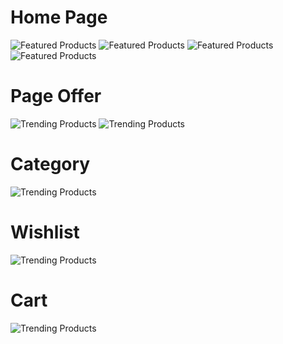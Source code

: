 <!DOCTYPE html>
<html lang="en">
<body>
    <div class="image-wrapper">
        <div class="image-container">
            <h1>Home Page</h1>
            <img src="assets/screenshot/Home(1).png" alt="Featured Products" class="product-image">
            <img src="assets/screenshot/Home (2).png" alt="Featured Products" class="product-image">
            <img src="assets/screenshot/Home (3).png" alt="Featured Products" class="product-image">
            <img src="assets/screenshot/Footer(1).png" alt="Featured Products" class="product-image">
            <div class="image-count"></div>
        </div>
        <div class="image-container">
            <h1>Page Offer</h1>
            <img src="assets/screenshot/Page Offer(1).png" alt="Trending Products" class="product-image">
           <img src="assets/screenshot/Page Offer(2).png" alt="Trending Products" class="product-image"> 
            <div class="image-count"></div>
        </div>
        <div class="image-container">
            <h1>Category</h1>
            <img src="assets/screenshot/Category(1).png" alt="Trending Products" class="product-image">
            <div class="image-count"></div>
        </div>
        <div class="image-container">
            <h1>Wishlist</h1>
            <img src="assets/screenshot/Wishlist(1).png" alt="Trending Products" class="product-image">
            <div class="image-count"></div>
        </div>
             <div class="image-container">
            <h1>Cart</h1>
            <img src="assets/screenshot/Cart(1).png" alt="Trending Products" class="product-image">
            <div class="image-count"></div>
        </div>
    </div>
</body>
</html>
